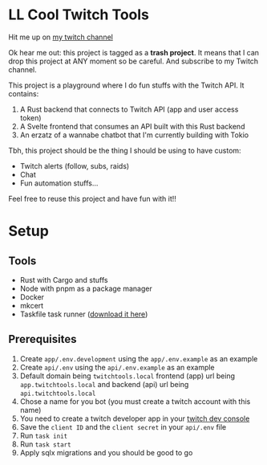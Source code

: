 # LL Cool Twitch Tools
Hit me up on [my twitch channel](https://twitch.tv/LLCoolChris_)

Ok hear me out: this project is tagged as a **trash project**.
It means that I can drop this project at ANY moment so be careful.
And subscribe to my Twitch channel.

This project is a playground where I do fun stuffs with the Twitch API. It contains:
1. A Rust backend that connects to Twitch API (app and user access token)
2. A Svelte frontend that consumes an API built with this Rust backend
3. An erzatz of a wannabe chatbot that I'm currently building with Tokio

Tbh, this project should be the thing I should be using to have custom:
* Twitch alerts (follow, subs, raids)
* Chat
* Fun automation stuffs...

Feel free to reuse this project and have fun with it!!

# Setup
## Tools
* Rust with Cargo and stuffs
* Node with pnpm as a package manager
* Docker
* mkcert
* Taskfile task runner ([download it here](https://taskfile.dev/))

## Prerequisites
1. Create `app/.env.development` using the `app/.env.example` as an example
2. Create `api/.env` using the `api/.env.example` as an example
3. Default domain being `twitchtools.local` frontend (app) url being `app.twitchtools.local` and backend (api) url being `api.twitchtools.local`
4. Chose a name for you bot (you must create a twitch account with this name)
5. You need to create a twitch developer app in your [twitch dev console](https://dev.twitch.tv/console/apps/create)
6. Save the `client ID` and the `client secret` in your `api/.env` file
7. Run `task init`
8. Run `task start`
9. Apply sqlx migrations and you should be good to go

